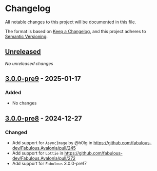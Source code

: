 # Changelog

All notable changes to this project will be documented in this file.

The format is based on [Keep a Changelog](https://keepachangelog.com/en/1.0.0/),
and this project adheres to [Semantic Versioning](https://semver.org/spec/v2.0.0.html).

## [Unreleased]
_No unreleased changes_

## [3.0.0-pre9] - 2025-01-17
### Added
- No changes

## [3.0.0-pre8] - 2024-12-27
### Changed
- Add support for `AsyncImage` by @h0lg in https://github.com/fabulous-dev/Fabulous.Avalonia/pull/245
- Add support for `Lottie` in https://github.com/fabulous-dev/Fabulous.Avalonia/pull/272
- Add support for `Fabulous` 3.0.0-pre17

[unreleased]: https://github.com/fabulous-dev/Fabulous.Avalonia.Labs/compare/3.0.0-pre9...HEAD
[3.0.0-pre9]: https://github.com/fabulous-dev/Fabulous.Avalonia.Labs/releases/tag/3.0.0-pre9
[3.0.0-pre8]: https://github.com/fabulous-dev/Fabulous.Avalonia.Labs/releases/tag/3.0.0-pre8
